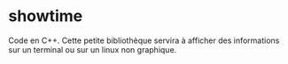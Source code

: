 # showtime
Code en C++. Cette petite bibliothèque servira à afficher des informations sur un terminal ou sur un linux non graphique.
